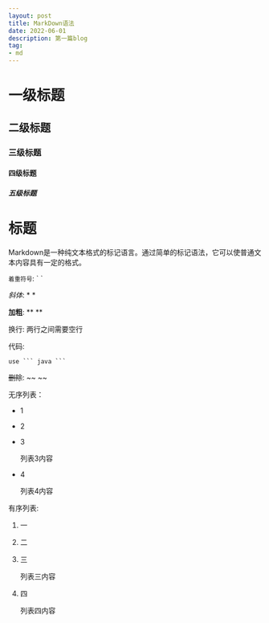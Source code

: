 ```yaml
---
layout: post
title: MarkDown语法
date: 2022-06-01
description: 第一篇blog
tag:
- md
---
```


# 一级标题

## 二级标题

### 三级标题

#### 四级标题

##### 五级标题

# 标题

Markdown是一种纯文本格式的标记语言。通过简单的标记语法，它可以使普通文本内容具有一定的格式。

`着重符号`: \` \`

*斜体*: * *

**加粗**: ** **

换行: 两行之间需要空行

代码:
```code
use ``` java ```
```

~~删除~~: ~~ ~~

无序列表：
* 1

* 2

* 3

    列表3内容
* 4

    列表4内容

有序列表:
1. 一

2. 二

3. 三

   列表三内容
4. 四

    列表四内容